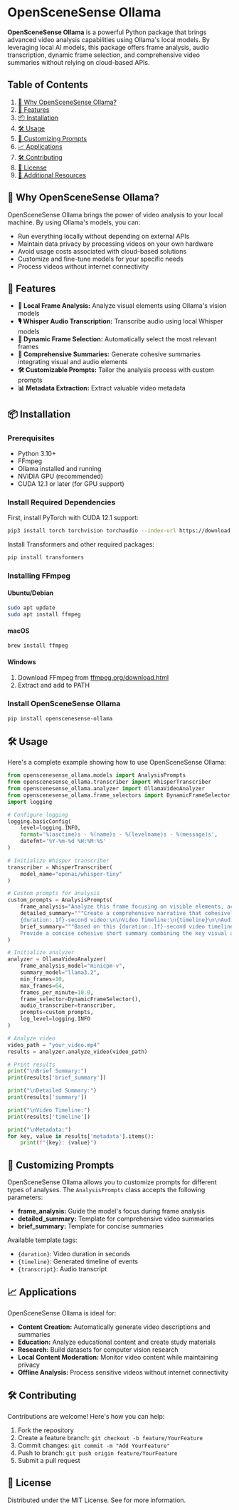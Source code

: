 # OpenSceneSense Ollama

**OpenSceneSense Ollama** is a powerful Python package that brings advanced video analysis capabilities using Ollama's local models. By leveraging local AI models, this package offers frame analysis, audio transcription, dynamic frame selection, and comprehensive video summaries without relying on cloud-based APIs.

## Table of Contents

1. [🚀 Why OpenSceneSense Ollama?](#-why-openscenesense-ollama)
2. [🌟 Features](#-features)
3. [📦 Installation](#-installation)
4. [🛠️ Usage](#-usage)
5. [🎯 Customizing Prompts](#-customizing-prompts)
6. [📈 Applications](#-applications)
7. [🛠️ Contributing](#-contributing)
8. [📄 License](#-license)
9. [📄 Additional Resources](Docs/prompts.md)

## 🚀 Why OpenSceneSense Ollama?

OpenSceneSense Ollama brings the power of video analysis to your local machine. By using Ollama's models, you can:

- Run everything locally without depending on external APIs
- Maintain data privacy by processing videos on your own hardware
- Avoid usage costs associated with cloud-based solutions
- Customize and fine-tune models for your specific needs
- Process videos without internet connectivity

## 🌟 Features

- **📸 Local Frame Analysis:** Analyze visual elements using Ollama's vision models
- **🎙️ Whisper Audio Transcription:** Transcribe audio using local Whisper models
- **🔄 Dynamic Frame Selection:** Automatically select the most relevant frames
- **📝 Comprehensive Summaries:** Generate cohesive summaries integrating visual and audio elements
- **🛠️ Customizable Prompts:** Tailor the analysis process with custom prompts
- **📊 Metadata Extraction:** Extract valuable video metadata

## 📦 Installation

### Prerequisites

- Python 3.10+
- FFmpeg
- Ollama installed and running
- NVIDIA GPU (recommended)
- CUDA 12.1 or later (for GPU support)

### Install Required Dependencies

First, install PyTorch with CUDA 12.1 support:

```bash
pip3 install torch torchvision torchaudio --index-url https://download.pytorch.org/whl/cu121
```

Install Transformers and other required packages:
```bash
pip install transformers
```

### Installing FFmpeg


#### Ubuntu/Debian
```bash
sudo apt update
sudo apt install ffmpeg
```

#### macOS
```bash
brew install ffmpeg
```

#### Windows
1. Download FFmpeg from [ffmpeg.org/download.html](https://ffmpeg.org/download.html)
2. Extract and add to PATH

### Install OpenSceneSense Ollama

```bash
pip install openscenesense-ollama
```

## 🛠️ Usage

Here's a complete example showing how to use OpenSceneSense Ollama:

```python
from openscenesense_ollama.models import AnalysisPrompts
from openscenesense_ollama.transcriber import WhisperTranscriber
from openscenesense_ollama.analyzer import OllamaVideoAnalyzer
from openscenesense_ollama.frame_selectors import DynamicFrameSelector
import logging

# Configure logging
logging.basicConfig(
    level=logging.INFO,
    format='%(asctime)s - %(name)s - %(levelname)s - %(message)s',
    datefmt='%Y-%m-%d %H:%M:%S'
)

# Initialize Whisper transcriber
transcriber = WhisperTranscriber(
    model_name="openai/whisper-tiny"
)

# Custom prompts for analysis
custom_prompts = AnalysisPrompts(
    frame_analysis="Analyze this frame focusing on visible elements, actions, and their relationship with any audio.",
    detailed_summary="""Create a comprehensive narrative that cohesively integrates visual and audio elements into a single story or summary from this 
    {duration:.1f}-second video:\n\nVideo Timeline:\n{timeline}\n\nAudio Transcript:\n{transcript}""",
    brief_summary="""Based on this {duration:.1f}-second video timeline and audio transcript:\n{timeline}\n\n{transcript}\n
    Provide a concise cohesive short summary combining the key visual and audio elements."""
)

# Initialize analyzer
analyzer = OllamaVideoAnalyzer(
    frame_analysis_model="minicpm-v",
    summary_model="llama3.2",
    min_frames=10,
    max_frames=64,
    frames_per_minute=10.0,
    frame_selector=DynamicFrameSelector(),
    audio_transcriber=transcriber,
    prompts=custom_prompts,
    log_level=logging.INFO
)

# Analyze video
video_path = "your_video.mp4"
results = analyzer.analyze_video(video_path)

# Print results
print("\nBrief Summary:")
print(results['brief_summary'])

print("\nDetailed Summary:")
print(results['summary'])

print("\nVideo Timeline:")
print(results['timeline'])

print("\nMetadata:")
for key, value in results['metadata'].items():
    print(f"{key}: {value}")
```

## 🎯 Customizing Prompts

OpenSceneSense Ollama allows you to customize prompts for different types of analyses. The `AnalysisPrompts` class accepts the following parameters:

- **frame_analysis:** Guide the model's focus during frame analysis
- **detailed_summary:** Template for comprehensive video summaries
- **brief_summary:** Template for concise summaries

Available template tags:
- `{duration}`: Video duration in seconds
- `{timeline}`: Generated timeline of events
- `{transcript}`: Audio transcript

## 📈 Applications

OpenSceneSense Ollama is ideal for:

- **Content Creation:** Automatically generate video descriptions and summaries
- **Education:** Analyze educational content and create study materials
- **Research:** Build datasets for computer vision research
- **Local Content Moderation:** Monitor video content while maintaining privacy
- **Offline Analysis:** Process sensitive videos without internet connectivity

## 🛠️ Contributing

Contributions are welcome! Here's how you can help:

1. Fork the repository
2. Create a feature branch: `git checkout -b feature/YourFeature`
3. Commit changes: `git commit -m "Add YourFeature"`
4. Push to branch: `git push origin feature/YourFeature`
5. Submit a pull request

## 📄 License

Distributed under the MIT License. See  for more information.
